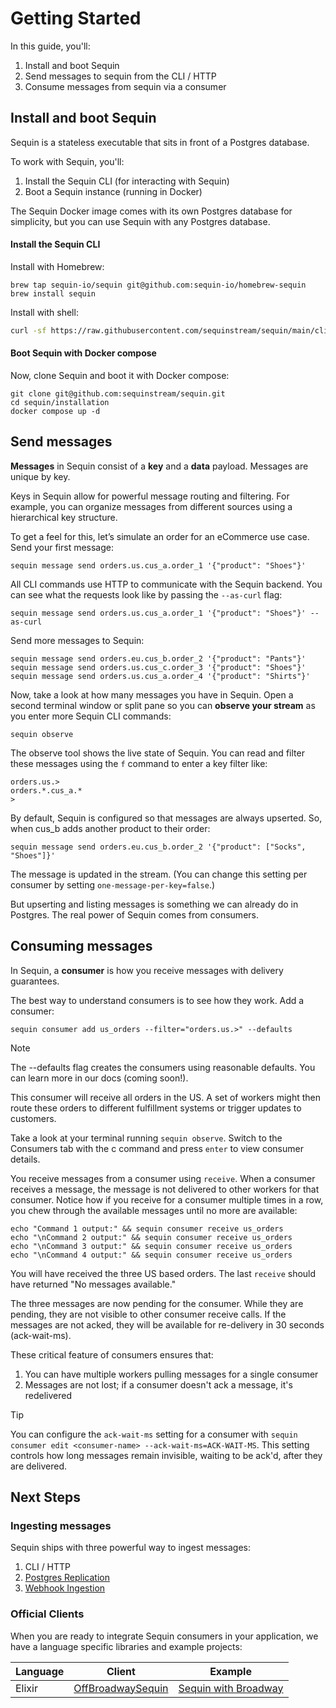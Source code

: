 # Getting Started

In this guide, you'll:

1. Install and boot Sequin
2. Send messages to sequin from the CLI / HTTP
3. Consume messages from sequin via a consumer

## Install and boot Sequin

Sequin is a stateless executable that sits in front of a Postgres database.

To work with Sequin, you'll:

1. Install the Sequin CLI (for interacting with Sequin)
2. Boot a Sequin instance (running in Docker)

The Sequin Docker image comes with its own Postgres database for simplicity, but you can use Sequin with any Postgres database.

#### Install the Sequin CLI

Install with Homebrew:

```
brew tap sequin-io/sequin git@github.com:sequin-io/homebrew-sequin
brew install sequin
```

Install with shell:

```bash
curl -sf https://raw.githubusercontent.com/sequinstream/sequin/main/cli/installer.sh | sh
```

#### Boot Sequin with Docker compose

Now, clone Sequin and boot it with Docker compose:

```
git clone git@github.com:sequinstream/sequin.git
cd sequin/installation
docker compose up -d
```

## Send messages

**Messages** in Sequin consist of a **key** and a **data** payload. Messages are unique by key.

Keys in Sequin allow for powerful message routing and filtering. For example, you can organize messages from different sources using a hierarchical key structure.

To get a feel for this, let’s simulate an order for an eCommerce use case. Send your first message:

```
sequin message send orders.us.cus_a.order_1 '{"product": "Shoes"}'
```

All CLI commands use HTTP to communicate with the Sequin backend. You can see what the requests look like by passing the `--as-curl` flag:

```
sequin message send orders.us.cus_a.order_1 '{"product": "Shoes"}' --as-curl
```

Send more messages to Sequin:

```
sequin message send orders.eu.cus_b.order_2 '{"product": "Pants"}'
sequin message send orders.us.cus_c.order_3 '{"product": "Shoes"}'
sequin message send orders.us.cus_a.order_4 '{"product": "Shirts"}'
```

Now, take a look at how many messages you have in Sequin. Open a second terminal window or split pane so you can **observe your stream** as you enter more Sequin CLI commands:

```
sequin observe
```

The observe tool shows the live state of Sequin. You can read and filter these messages using the `f` command to enter a key filter like:

```
orders.us.>
orders.*.cus_a.*
>
```

By default, Sequin is configured so that messages are always upserted. So, when cus_b adds another product to their order:

```
sequin message send orders.eu.cus_b.order_2 '{"product": ["Socks", "Shoes"]}'
```

The message is updated in the stream. (You can change this setting per consumer by setting `one-message-per-key=false`.)

But upserting and listing messages is something we can already do in Postgres. The real power of Sequin comes from consumers.

## Consuming messages

In Sequin, a **consumer** is how you receive messages with delivery guarantees.

The best way to understand consumers is to see how they work. Add a consumer:

```
sequin consumer add us_orders --filter="orders.us.>" --defaults
```

> [!NOTE]
> The --defaults flag creates the consumers using reasonable defaults. You can learn more in our docs (coming soon!).

This consumer will receive all orders in the US. A set of workers might then route these orders to different fulfillment systems or trigger updates to customers.

Take a look at your terminal running `sequin observe`. Switch to the Consumers tab with the c command and press `enter` to view consumer details.

You receive messages from a consumer using `receive`. When a consumer receives a message, the message is not delivered to other workers for that consumer. Notice how if you receive for a consumer multiple times in a row, you chew through the available messages until no more are available:

```
echo "Command 1 output:" && sequin consumer receive us_orders
echo "\nCommand 2 output:" && sequin consumer receive us_orders
echo "\nCommand 3 output:" && sequin consumer receive us_orders
echo "\nCommand 4 output:" && sequin consumer receive us_orders
```

You will have received the three US based orders. The last `receive` should have returned "No messages available."

The three messages are now pending for the consumer. While they are pending, they are not visible to other consumer receive calls. If the messages are not acked, they will be available for re-delivery in 30 seconds (ack-wait-ms).

These critical feature of consumers ensures that:

1. You can have multiple workers pulling messages for a single consumer
2. Messages are not lost; if a consumer doesn't ack a message, it's redelivered

> [!TIP]
> You can configure the `ack-wait-ms` setting for a consumer with `sequin consumer edit <consumer-name> --ack-wait-ms=ACK-WAIT-MS`. This setting controls how long messages remain invisible, waiting to be ack'd, after they are delivered.

## Next Steps

### Ingesting messages

Sequin ships with three powerful way to ingest messages:

1. CLI / HTTP
2. [Postgres Replication](getting-started-with-postgres-replication.md)
3. [Webhook Ingestion](getting-started-with-webhook-ingestion.md)

### Official Clients

When you are ready to integrate Sequin consumers in your application, we have a language specific libraries and example projects:

| Language | Client                                                                   | Example                                                                                           |
| -------- | ------------------------------------------------------------------------ | ------------------------------------------------------------------------------------------------- |
| Elixir   | [OffBroadwaySequin](https://github.com/sequinstream/off_broadway_sequin) | [Sequin with Broadway](https://github.com/sequinstream/sequin/tree/main/examples/elixir_broadway) |
